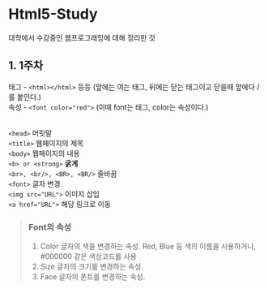 # Html5-Study

대학에서 수강중인 웹프로그래밍에 대해 정리한 것

## 1. 1주차
태그 - ```<html></html>``` 등등 (앞에는 여는 태그, 뒤에는 닫는 태그이고 닫을때 앞에다 / 를 붙인다.)<br/>
속성 - ```<font color="red">``` (이때 font는 태그, color는 속성이다.)<br/><br/>

```<head>``` 머릿말<br/>
```<title>``` 웹페이지의 제목<br/>
```<body>``` 웹페이지의 내용<br/>
```<b> or <strong>``` <b>굵게</b><br/>
```<br>, <br/>, <BR>, <BR/>``` 줄바꿈<br/>
```<font>``` 글자 변경<br/>
```<img src="URL">``` 이미지 삽입<br/>
```<a href="URL">``` 해당 링크로 이동

> ### Font의 속성
> 1. Color
>    글자의 색을 변경하는 속성. Red, Blue 등 색의 이름을 사용하거나, #000000 같은 색상코드를 사용   
> 2. Size
>    글자의 크기를 변경하는 속성.
> 3. Face
>    글자의 폰트를 변경하는 속성.
